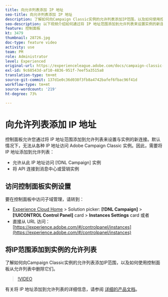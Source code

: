 ```yaml
---
title: 向允许列表添加 IP 地址
seo-title: 向允许列表添加 IP 地址
description: 了解如何向Campaign Classic实例的允许列表添加IP范围，以及如何使用控制面板从允许列表中删除它们。
seo-description: 以下视频介绍如何通过将 IP 地址范围添加到允许列表来设置实例的新连接。
feature: 控制面板
kt: 3479
thumbnail: 28726.jpg
doc-type: feature video
activity: use
team: PM
role: Administrator
level: Experienced
original-url: https://experienceleague.adobe.com/docs/campaign-classic-learn/tutorials/administrating/control-panel-acc/ip-whitelisting.html,https://experienceleague.adobe.com/docs/campaign-classic-learn/tutorials/administrating/control-panel-acc/ip-allow-listing.html
exl-id: 9c68543d-af10-4836-951f-7eef5a3515a8
translation-type: tm+mt
source-git-commit: 137d1e0c36d038f3fb8a4742bafef6fbac96f41d
workflow-type: tm+mt
source-wordcount: '219'
ht-degree: 73%

---
```


# 向允许列表添加 IP 地址

控制面板允许您通过将 IP 地址范围添加到允许列表来设置与实例的新连接。默认情况下，无法从各种 IP 地址访问 Adobe Campaign Classic 实例。因此，需要将 IP 地址添加到允许列表：

* 允许从此 IP 地址访问 [!DNL Campaign] 实例
* 将 API 连接到消息中心或营销实例

## 访问控制面板实例设置

要在控制面板中访问子域管理，请转到：

* [Experience Cloud Home](https://experience.adobe.com/#/home) > Solution picker: **[!DNL Campaign]** > **[!UICONTROL Control Panel]** card > **Instances Settings** card
或者
* 直接从 URL 访问：[https://experience.adobe.com/#/controlpanel/instances](https://experience.adobe.com/#/controlpanel/instances)

## 将IP范围添加到实例的允许列表

了解如何向Campaign Classic实例的允许列表添加IP范围，以及如何使用控制面板从允许列表中删除它们。

>[!VIDEO](https://video.tv.adobe.com/v/28726?quality=12)

有关将 IP 地址添加到允许列表的详细信息，请参阅 [详细的产品文档](https://helpx.adobe.com/cn/campaign/kb/control-panel-instance-settings.html)。
